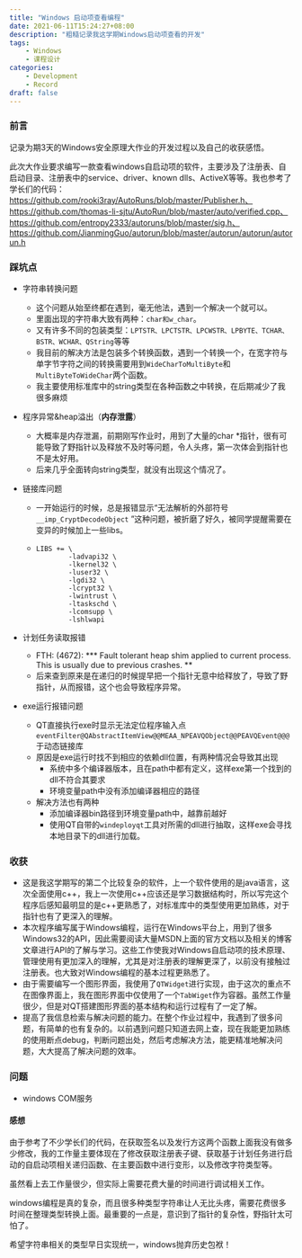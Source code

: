```yaml
---
title: "Windows 启动项查看编程"
date: 2021-06-11T15:24:27+08:00
description: "粗糙记录我这学期Windows启动项查看的开发"
tags: 
    - Windows
    - 课程设计
categories:
    - Development
    - Record
draft: false
---
```


### 前言

记录为期3天的Windows安全原理大作业的开发过程以及自己的收获感悟。

此次大作业要求编写一款查看windows自启动项的软件，主要涉及了注册表、自启动目录、注册表中的service、driver、known dlls、ActiveX等等。<!--more-->我也参考了学长们的代码：https://github.com/rooki3ray/AutoRuns/blob/master/Publisher.h、https://github.com/thomas-li-sjtu/AutoRun/blob/master/auto/verified.cpp、https://github.com/entropy2333/autoruns/blob/master/sig.h、https://github.com/JianmingGuo/autorun/blob/master/autorun/autorun/autorun.h

### 踩坑点

- 字符串转换问题

  - 这个问题从始至终都在遇到，毫无他法，遇到一个解决一个就可以。
  - 里面出现的字符串大致有两种：`char和w_char`。
  - 又有许多不同的包装类型：`LPTSTR、LPCTSTR、LPCWSTR、LPBYTE、TCHAR、BSTR、WCHAR、QString`等等
  - 我目前的解决方法是包装多个转换函数，遇到一个转换一个，在宽字符与单字节字符之间的转换需要用到`WideCharToMultiByte`和`MultiByteToWideChar`两个函数。
  - 我主要使用标准库中的string类型在各种函数之中转换，在后期减少了我很多麻烦

- 程序异常&heap溢出（**内存泄露**）

  - 大概率是内存泄漏，前期刚写作业时，用到了大量的char *指针，很有可能导致了野指针以及释放不及时等问题，令人头疼，第一次体会到指针也不是太好用。
  - 后来几乎全面转向string类型，就没有出现这个情况了。

- 链接库问题

  - 一开始运行的时候，总是报错显示“无法解析的外部符号` __imp_CryptDecodeObject` ”这种问题，被折磨了好久，被同学提醒需要在变异的时候加上一些libs。

  - ```
    LIBS += \
            -ladvapi32 \
            -lkernel32 \
            -luser32 \
            -lgdi32 \
            -lcrypt32 \
            -lwintrust \
            -ltaskschd \
            -lcomsupp \
            -lshlwapi
    ```

- 计划任务读取报错

  - FTH: (4672): *** Fault tolerant heap shim applied to current process. This is usually due to previous crashes. **
  - 后来查到原来是在递归的时候提早把一个指针无意中给释放了，导致了野指针，从而报错，这个也会导致程序异常。

- exe运行报错问题

  - QT直接执行exe时显示无法定位程序输入点`eventFilter@QAbstractItemView@@MEAA_NPEAVQObject@@PEAVQEvent@@@`于动态链接库
  - 原因是exe运行时找不到相应的依赖dll位置，有两种情况会导致其出现
    - 系统中多个编译器版本，且在path中都有定义，这样exe第一个找到的dll不符合其要求
    - 环境变量path中没有添加编译器相应的路径
  - 解决方法也有两种
    - 添加编译器bin路径到环境变量path中，越靠前越好
    - 使用QT自带的`windeployqt`工具对所需的dll进行抽取，这样exe会寻找本地目录下的dll进行加载。

### 收获

- 这是我这学期写的第二个比较复杂的软件，上一个软件使用的是java语言，这次全面使用c++，我上一次使用c++应该还是学习数据结构时，所以写完这个程序后感知最明显的是c++更熟悉了，对标准库中的类型使用更加熟练，对于指针也有了更深入的理解。
- 本次程序编写属于Windows编程，运行在Windows平台上，用到了很多Windows32的API，因此需要阅读大量MSDN上面的官方文档以及相关的博客文章进行API的了解与学习。这些工作使我对Windows自启动项的技术原理、管理使用有更加深入的理解，尤其是对注册表的理解更深了，以前没有接触过注册表。也大致对Windows编程的基本过程更熟悉了。
- 由于需要编写一个图形界面，我使用了`QTWidget`进行实现，由于这次的重点不在图像界面上，我在图形界面中仅使用了一个`TabWiget`作为容器。虽然工作量很少，但是对QT搭建图形界面的基本结构和运行过程有了一定了解。
- 提高了我信息检索与解决问题的能力。在整个作业过程中，我遇到了很多问题，有简单的也有复杂的。以前遇到问题只知道去网上查，现在我能更加熟练的使用断点debug，判断问题出处，然后考虑解决方法，能更精准地解决问题，大大提高了解决问题的效率。

### 问题

- windows COM服务

#### 感想

由于参考了不少学长们的代码，在获取签名以及发行方这两个函数上面我没有做多少修改，我的工作量主要体现在了修改获取注册表子键、获取基于计划任务进行启动的自启动项相关递归函数、在主要函数中进行变形，以及修改字符类型等。

虽然看上去工作量很少，但实际上需要花费大量的时间进行调试相关工作。

windows编程是真的复杂，而且很多种类型字符串让人无比头疼，需要花费很多时间在整理类型转换上面。最重要的一点是，意识到了指针的复杂性，野指针太可怕了。

希望字符串相关的类型早日实现统一，windows抛弃历史包袱！